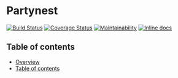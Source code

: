 Partynest
=========

[![Build Status](https://travis-ci.org/lpr-perm/partynest.svg?branch=master)](https://travis-ci.org/lpr-perm/partynest)
[![Coverage Status](https://coveralls.io/repos/github/lpr-perm/partynest/badge.svg)](https://coveralls.io/github/lpr-perm/partynest)
[![Maintainability](https://api.codeclimate.com/v1/badges/c156d8af7a63f8d3166b/maintainability)](https://codeclimate.com/github/lpr-perm/partynest/maintainability)
[![Inline docs](http://inch-ci.org/github/lpr-perm/partynest.svg?branch=master)](http://inch-ci.org/github/lpr-perm/partynest)



Table of contents
-----------------

* [Overview](#partynest)
* [Table of contents](#table-of-contents)
